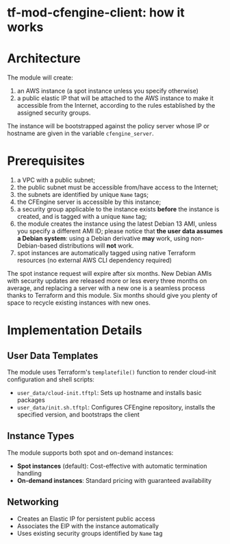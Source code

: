 # tf-mod-cfengine-client: how it works

# Architecture

The module will create:

1. an AWS instance (a spot instance unless you specify otherwise)
2. a public elastic IP that will be attached to the AWS instance to make it accessible from the Internet, according to the rules established by the assigned security groups.

The instance will be bootstrapped against the policy server whose IP or hostname are given in the variable `cfengine_server`.


# Prerequisites

1. a VPC with a public subnet;
2. the public subnet must be accessible from/have access to the Internet;
3. the subnets are identified by unique `Name` tags;
4. the CFEngine server is accessible by this instance;
5. a security group applicable to the instance exists **before** the instance is created, and is tagged with a unique `Name` tag;
6. the module creates the instance using the latest Debian 13 AMI, unless you specify a different AMI ID; please notice that **the user data assumes a Debian system**: using a Debian derivative **may** work, using non-Debian-based distributions will **not** work.
7. spot instances are automatically tagged using native Terraform resources (no external AWS CLI dependency required)

The spot instance request will expire after six months. New Debian AMIs with security updates are released more or less every three months on average, and replacing a server with a new one is a seamless process thanks to Terraform and this module. Six months should give you plenty of space to recycle existing instances with new ones.

# Implementation Details

## User Data Templates

The module uses Terraform's `templatefile()` function to render cloud-init configuration and shell scripts:

- `user_data/cloud-init.tftpl`: Sets up hostname and installs basic packages
- `user_data/init.sh.tftpl`: Configures CFEngine repository, installs the specified version, and bootstraps the client

## Instance Types

The module supports both spot and on-demand instances:

- **Spot instances** (default): Cost-effective with automatic termination handling
- **On-demand instances**: Standard pricing with guaranteed availability

## Networking

- Creates an Elastic IP for persistent public access
- Associates the EIP with the instance automatically
- Uses existing security groups identified by `Name` tag


